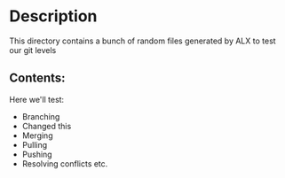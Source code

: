 # Description
This directory contains a bunch of random files generated by ALX to test our git levels
 ## Contents:
 Here we'll test: 
  * Branching
  * Changed this
  * Merging
  * Pulling
  * Pushing
  * Resolving conflicts etc.
